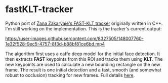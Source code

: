 # fastKLT-tracker
Python port of [Zana Zakaryaie's FAST-KLT tracker](https://github.com/zanazakaryaie/object_tracking/tree/main/fast_klt) originally written in C++. 
I'm still working on the implementation. This is the tracker's current output:

https://user-images.githubusercontent.com/8327505/148007760-1e32f528-9ec5-4757-8f3d-b88bf81ce6bd.mp4

The algorithm first uses a caffe deep model for the initial face detection. It then extracts **FAST** keypoints from this ROI and tracks them using **KLT**. The new keypoints are used to calculate a new bounding rectangle on the new frame. The result is one initial detection and a fast, smooth (and somewhat robust to occlusion) tracking for new frames. Full details [here](http://imrid.net/?p=4441).
